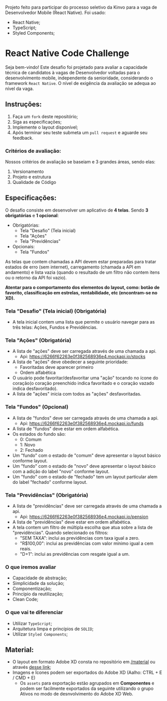 Projeto feito para participar do processo seletivo da Kinvo para a vaga de Desenvolvedor Mobile (React Native).
Foi usado:
- React Native;
- TypeScript;
- Styled Components;

# React Native Code Challenge 
Seja bem-vindo! Este desafio foi projetado para avaliar a capacidade técnica de candidatos à vagas de Desenvolvedor voltadas para o desenvolvimento mobile, independente da senioridade, considerando o framework `React Native`. O nível de exigência da avaliação se adequa ao nível da vaga.


## Instruções:
1. Faça um `fork` deste repositório;
2. Siga as especificações;
3. Implemente o layout disponível;
4. Após terminar seu teste submeta um `pull request` e aguarde seu feedback.


### Critérios de avaliação:
Nossos critérios de avaliação se baseiam e 3 grandes áreas, sendo elas:
1. Versionamento
2. Projeto e estrutura
3. Qualidade de Código


## Especificações:
O desafio consiste em desenvolver um aplicativo de **4 telas**. Sendo **3 obrigatórias** e **1 opcional**:
- Obrigatórias:
  - Tela "Desafio" (Tela inicial)
  - Tela "Ações"
  - Tela "Previdências"
- Opcionais:
  - Tela "Fundos" 

As telas que contem chamadas a API devem estar preparadas para tratar estados de erro (sem internet), carregamento (chamada a API em andamento) e lista vazia (quando o resultado de um filtro não contem itens ou o retorno da API foi vazio).

**Atentar para o comportamento dos elementos do layout, como: botão de favorito, classificação em estrelas, rentabilidade, etc (encontram-se no XD).**

### Tela "Desafio" (Tela inicial) (Obrigatória)
- A tela inicial contem uma lista que permite o usuário navegar para as três telas: Ações, Fundos e Previdências.

### Tela "Ações" (Obrigatória)
- A lista de "ações" deve ser carregada através de uma chamada a api.
  - Api: https://6266f62263e0f382568936e4.mockapi.io/stocks
- A lista de "ações" deve obedecer a seguinte prioridade:
   - Favoritadas deve aparecer primeiro
   - Ordem alfabética
- O usuário pode favoritar/desfavoritar uma "ação" tocando no ícone do coração(o coração preenchido indica favoritado e o coração vazado indica desfavoritado).
- A lista de "ações" inicia com todos as "ações" desfavoritadas.

### Tela "Fundos" (Opcional)
- A lista de "fundos" deve ser carregada através de uma chamada a api.
  - Api: https://6266f62263e0f382568936e4.mockapi.io/funds
- A lista de "fundos" deve estar em ordem alfabética.
- Os estados do fundo são:
  - 0: Comum
  - 1: Novo
  - 2: Fechado
- Um "fundo" com o estado de "comum" deve apresentar o layout básico conforme layout.
- Um "fundo" com o estado de "novo" deve apresentar o layout básico com a adição do label "novo" conforme layout.
- Um "fundo" com o estado de "fechado" tem um layout particular alem do label "fechado" conforme layout.

### Tela "Previdências" (Obrigatória)
- A lista de "previdências" deve ser carregada através de uma chamada a api.
  - Api: https://6266f62263e0f382568936e4.mockapi.io/pension
- A lista de "previdências" deve estar em ordem alfabética.
- A tela contem um filtro de múltipla escolha que atua sobre a lista de "previdências". Quando selecionado os filtros:
   - "SEM TAXA": inclui as previdências com taxa igual a zero.
   - "R$100,00": inclui as previdências com valor mínimo igual a cem reais.
   - "D+1": inclui as previdências com resgate igual a um.

### O que iremos avaliar
- Capacidade de abstração;
- Simplicidade da solução;
- Componentização;
- Princípio da reutilização;
- Clean Code;

### O que vai te diferenciar
- Utilizar `TypeScript`;
- Arquitetura limpa e princípios de `SOLID`;
- Utilizar `Styled Components`;

## Material:
- O layout em formato Adobe XD consta no repositório em [/material](/material) ou através [desse link](https://xd.adobe.com/view/bdf98d73-524d-41b3-96ac-1f1813d75809-e8aa/);
- Imagens e Ícones podem ser exportados do Adobe XD (Aalho: CTRL + E / CMD + E)
  - Os `assets` para exportação estão agrupados em **Componentes** e podem ser facilmente exportados da seguinte utilizando o grupo Ativos no modo de desnvolvimento do Adobe XD Web.

